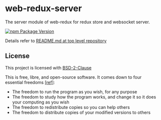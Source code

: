 # web-redux-server

The server module of web-redux for redux store and websocket server.

[![npm Package Version](https://img.shields.io/npm/v/web-redux-server.svg?maxAge=3600)](https://www.npmjs.com/package/web-redux-server)

Details refer to [README.md at top level repository](../../README.md)

## License

This project is licensed with [BSD-2-Clause](./LICENSE)

This is free, libre, and open-source software. It comes down to four essential freedoms [[ref]](https://seirdy.one/2021/01/27/whatsapp-and-the-domestication-of-users.html#fnref:2):

- The freedom to run the program as you wish, for any purpose
- The freedom to study how the program works, and change it so it does your computing as you wish
- The freedom to redistribute copies so you can help others
- The freedom to distribute copies of your modified versions to others
